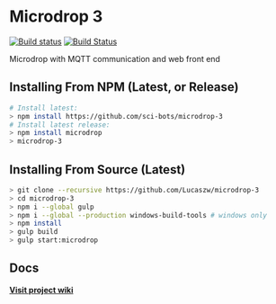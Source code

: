# Microdrop 3

[![Build status](https://ci.appveyor.com/api/projects/status/cnb2m5x6a85kti5d?svg=true)](https://ci.appveyor.com/project/SciBots/microdrop-3-wikbc)
[![Build Status](https://travis-ci.org/sci-bots/microdrop-3.svg?branch=master)](https://travis-ci.org/sci-bots/microdrop-3)


Microdrop with MQTT communication and web front end

## Installing From NPM (Latest, or Release)

```sh
# Install latest:
> npm install https://github.com/sci-bots/microdrop-3
# Install latest release:
> npm install microdrop
> microdrop-3
```

## Installing From Source (Latest)

```sh
> git clone --recursive https://github.com/Lucaszw/microdrop-3
> cd microdrop-3
> npm i --global gulp
> npm i --global --production windows-build-tools # windows only
> npm install
> gulp build
> gulp start:microdrop
```

## Docs

**[Visit project wiki](https://github.com/Lucaszw/microdrop-3/wiki)**
